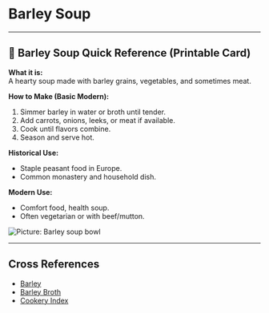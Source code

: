 # Barley Soup

---

## 📜 Barley Soup Quick Reference (Printable Card)

**What it is:**  
A hearty soup made with barley grains, vegetables, and sometimes meat.  

**How to Make (Basic Modern):**  
1. Simmer barley in water or broth until tender.  
2. Add carrots, onions, leeks, or meat if available.  
3. Cook until flavors combine.  
4. Season and serve hot.  

**Historical Use:**  
- Staple peasant food in Europe.  
- Common monastery and household dish.  

**Modern Use:**  
- Comfort food, health soup.  
- Often vegetarian or with beef/mutton.  

![Picture: Barley soup bowl](images/placeholder-barley-soup.jpg)

---

## Cross References  
- [Barley](barley.md)  
- [Barley Broth](barley_broth.md)  
- [Cookery Index](../../cookery.md)  
